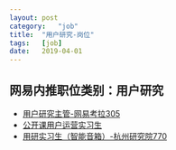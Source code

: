```yaml
---
layout:	post
category:	"job"
title:	"用户研究-岗位"
tags:	[job]
date:	2019-04-01
---
```

## 网易内推职位类别：用户研究
- [用户研究主管-网易考拉305](http://mobile.bole.netease.com/bole/boleDetail?id=13529&employeeId=346f03c3cda5f04c&key=all)
- [公开课用户运营实习生](http://mobile.bole.netease.com/bole/boleDetail?id=15129&employeeId=346f03c3cda5f04c&key=all)
- [用研实习生（智能音箱）-杭州研究院770](http://mobile.bole.netease.com/bole/boleDetail?id=9976&employeeId=346f03c3cda5f04c&key=all)
